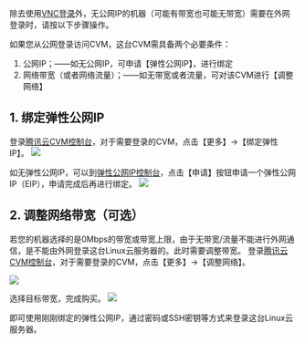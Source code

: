 除去使用[VNC登录](http://www.qcloud.com/doc/product/213/%E6%8E%A7%E5%88%B6%E5%8F%B0VNC%E7%99%BB%E5%BD%95Linux%E4%BA%91%E6%9C%8D%E5%8A%A1%E5%99%A8)外，无公网IP的机器（可能有带宽也可能无带宽）需要在外网登录时，请按以下步骤操作。

如果您从公网登录访问CVM，这台CVM需具备两个必要条件： 
1) 公网IP；——如无公网IP，可申请【弹性公网IP】，进行绑定 
2) 网络带宽（或者网络流量）；——如无带宽或者流量，可对该CVM进行【调整网络】 

## 1. 绑定弹性公网IP
登录[腾讯云CVM控制台](https://console.qcloud.com/cvm)，对于需要登录的CVM，点击【更多】→【绑定弹性IP】。
![](//mccdn.qcloud.com/img56a5f53d4b3fe.png)

如无弹性公网IP，可以到[弹性公网IP控制台](https://console.qcloud.com/cvm/eip)，点击【申请】按钮申请一个弹性公网IP（EIP），申请完成后再进行绑定。
![](//mccdn.qcloud.com/img56a5f57c55398.png)

## 2. 调整网络带宽（可选）
若您的机器选择的是0Mbps的带宽或带宽上限，由于无带宽/流量不能进行外网通信，是不能由外网登录这台Linux云服务器的。此时需要调整带宽。
登录[腾讯云CVM控制台](https://console.qcloud.com/cvm)，对于需要登录的CVM，点击【更多】→【调整网络】。

![](//mccdn.qcloud.com/img56a5f697497f3.png)

选择目标带宽，完成购买。
![](//mccdn.qcloud.com/img56a5f6cf0c6b6.png)

即可使用刚刚绑定的弹性公网IP，通过密码或SSH密钥等方式来登录这台Linux云服务器。 

